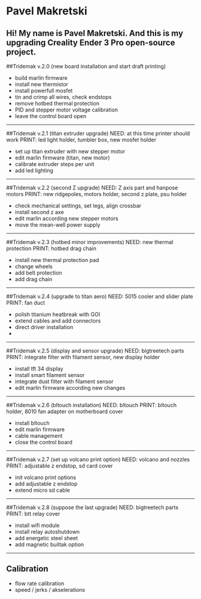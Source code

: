 # Pavel Makretski
Hi! My name is Pavel Makretski. And this is my upgrading Creality Ender 3 Pro open-source project.
---
##Tridemak v.2.0 (new board installation and start draft printing)
+ build marlin firmware
+ install new thermistor
+ install powerfull mosfet
+ tin and crimp all wires, check endstops
+ remove hotbed thermal protection
+ PID and stepper motor voltage calibration
+ leave the control board open
---
##Tridemak v.2.1 (titan extruder upgrade)
NEED: at this time printer should work
PRINT: led light holder, tumbler box, new mosfet holder
+ set up titan extruder with new stepper motor
+ edit marlin firmware (titan, new motor)
+ calibrate extruder steps per unit
+ add led lighting
---
##Tridemak v.2.2 (second Z upgrade)
NEED: Z axis part and hanpose motors 
PRINT: new ridgepoles, motors holder, second z plate, psu holder
+ check mechanical settings, set legs, align crossbar
+ install second z axe
+ edit marlin according new stepper motors
+ move the mean-well power supply
---
##Tridemak v.2.3 (hotbed minor improvements)
NEED: new thermal protection 
PRINT: hotbed drag chain
 + install new thermal protection pad
+ change wheels
+ add belt protection
+ add drag chain
---
##Tridemak v.2.4 (upgrade to titan aero)
NEED: 5015 cooler and slider plate 
PRINT: fan duct
+ polish titanium heatbreak with GOI
+ extend cables and add connectors
+ direct driver installation
+ 
---
##Tridemak v.2.5 (display and sensor upgrade)
NEED: bigtreetech parts
PRINT: integrate filter with filament sensor, new display holder
+ install tft 34 display
+ install smart filament sensor
+ integrate dust filter with filament sensor
+ edit marlin firmware according new changes
---
##Tridemak v.2.6 (bltouch installation)
NEED: bltouch 
PRINT: bltouch holder, 8010 fan adapter on motherboard cover
+ install bltouch
+ edit marlin firmware
+ cable management
+ close the control board
---
##Tridemak v.2.7 (set up volcano print option)
NEED: volcano and nozzles
PRINT: adjustable z endstop, sd card cover
+ init volcano print options
+ add adjustable z endstop
+ extend micro sd cable
---
##Tridemak v.2.8 (suppose the last upgrade)
NEED: bigtreetech parts
PRINT: btt relay cover
+ install wifi module
+ install relay autoshutdown
+ add energetic steel sheet
+ add magnetic builtak option
---
## Calibration
+ flow rate calibration
+ speed / jerks / akselerations
